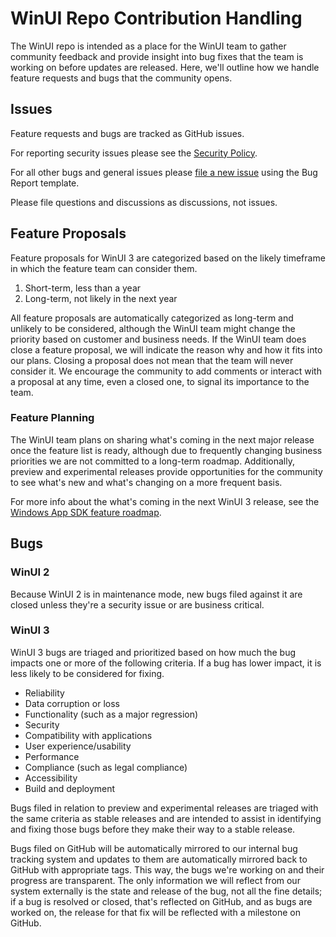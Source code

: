 # WinUI Repo Contribution Handling

The WinUI repo is intended as a place for the WinUI team to gather community feedback and provide insight into bug fixes that the team is working on before updates are released. Here, we'll outline how we handle feature requests and bugs that the community opens.

## Issues

Feature requests and bugs are tracked as GitHub issues.

For reporting security issues please see the [Security Policy](SECURITY.md).

For all other bugs and general issues please [file a new issue](https://github.com/Microsoft/microsoft-ui-xaml/issues/new/choose) using the Bug Report template.

Please file questions and discussions as discussions, not issues.

## Feature Proposals

Feature proposals for WinUI 3 are categorized based on the likely timeframe in which the feature team can consider them.

1. 	Short-term, less than a year
2.	Long-term, not likely in the next year

All feature proposals are automatically categorized as long-term and unlikely to be considered, although the WinUI team might change the priority based on customer and business needs. If the WinUI team does close a feature proposal, we will indicate the reason why and how it fits into our plans. Closing a proposal does not mean that the team will never consider it. We encourage the community to add comments or interact with a proposal at any time, even a closed one, to signal its importance to the team.

### Feature Planning

The WinUI team plans on sharing what's coming in the next major release once the feature list is ready, although due to frequently changing business priorities we are not committed to a long-term roadmap. Additionally, preview and experimental releases provide opportunities for the community to see what's new and what's changing on a more frequent basis.

For more info about the what's coming in the next WinUI 3 release, see the [Windows App SDK feature roadmap](https://github.com/microsoft/WindowsAppSDK/blob/main/docs/roadmap.md).

## Bugs

### WinUI 2

Because WinUI 2 is in maintenance mode, new bugs filed against it are closed unless they're a security issue or are business critical. 

### WinUI 3

WinUI 3 bugs are triaged and prioritized based on how much the bug impacts one or more of the following criteria. If a bug has lower impact, it is less likely to be considered for fixing.

- Reliability
- Data corruption or loss
- Functionality (such as a major regression)
- Security
- Compatibility with applications
- User experience/usability
- Performance
- Compliance (such as legal compliance)
- Accessibility
- Build and deployment

Bugs filed in relation to preview and experimental releases are triaged with the same criteria as stable releases and are intended to assist in identifying and fixing those bugs before they make their way to a stable release.

Bugs filed on GitHub will be automatically mirrored to our internal bug tracking system and updates to them are automatically mirrored back to GitHub with appropriate tags. This way, the bugs we're working on and their progress are transparent. The only information we will reflect from our system externally is the state and release of the bug, not all the fine details; if a bug is resolved or closed, that's reflected on GitHub, and as bugs are worked on, the release for that fix will be reflected with a milestone on GitHub.